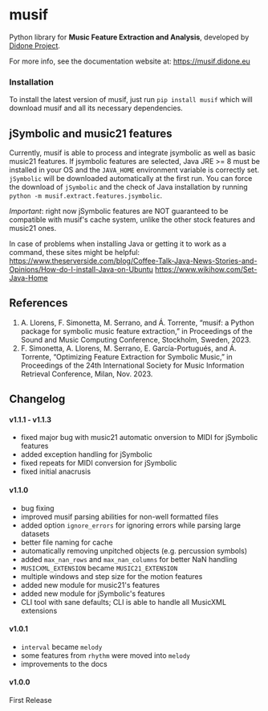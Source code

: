 # musif

Python library for **Music Feature Extraction and Analysis**, developed by [Didone Project](https://didone.eu/). 

For more info, see the documentation website at: https://musif.didone.eu

### Installation
To install the latest version of musif, just run
`pip install musif`
which will download musif and all its necessary dependencies.

## jSymbolic and music21 features
Currently, musif is able to process and integrate jsymbolic as well as basic music21 features. If jsymbolic features are selected, Java JRE >= 8 must be installed in your OS and the `JAVA_HOME` environment variable is correctly set. `jSymbolic` will be downloaded automatically at the first run. You can force the download of `jSymbolic` and the check of Java installation by running `python -m musif.extract.features.jsymbolic`.

*Important*: right now jSymbolic features are NOT guaranteed to be compatible with musif's cache system, unlike the other stock features and music21 ones. 
 
In case of problems when installing Java or getting it to work as a command, these sites might be helpful:
https://www.theserverside.com/blog/Coffee-Talk-Java-News-Stories-and-Opinions/How-do-I-install-Java-on-Ubuntu
https://www.wikihow.com/Set-Java-Home

## References 

1. A. Llorens, F. Simonetta, M. Serrano, and Á. Torrente, “musif: a Python package for symbolic music feature extraction,” in Proceedings of the Sound and Music Computing Conference, Stockholm, Sweden, 2023.
2. F. Simonetta, A. Llorens, M. Serrano, E. García-Portugués, and Á. Torrente, “Optimizing Feature Extraction for Symbolic Music,” in Proceedings of the 24th International Society for Music Information Retrieval Conference, Milan, Nov. 2023.

## Changelog

#### v1.1.1 - v1.1.3
* fixed major bug with music21 automatic onversion to MIDI for jSymbolic features
* added exception handling for jSymbolic
* fixed repeats for MIDI conversion for jSymbolic
* fixed initial anacrusis

#### v1.1.0
* bug fixing
* improved musif parsing abilities for non-well formatted files
* added option `ignore_errors` for ignoring errors while parsing large datasets
* better file naming for cache
* automatically removing unpitched objects (e.g. percussion symbols)
* added `max_nan_rows` and `max_nan_columns` for better NaN handling
* `MUSICXML_EXTENSION` became `MUSIC21_EXTENSION`
* multiple windows and step size for the motion features
* added new module for music21's features
* added new module for jSymbolic's features
* CLI tool with sane defaults; CLI is able to handle all MusicXML extensions

#### v1.0.1
* `interval` became `melody`
* some features from `rhythm` were moved into `melody`
* improvements to the docs

#### v1.0.0
First Release

